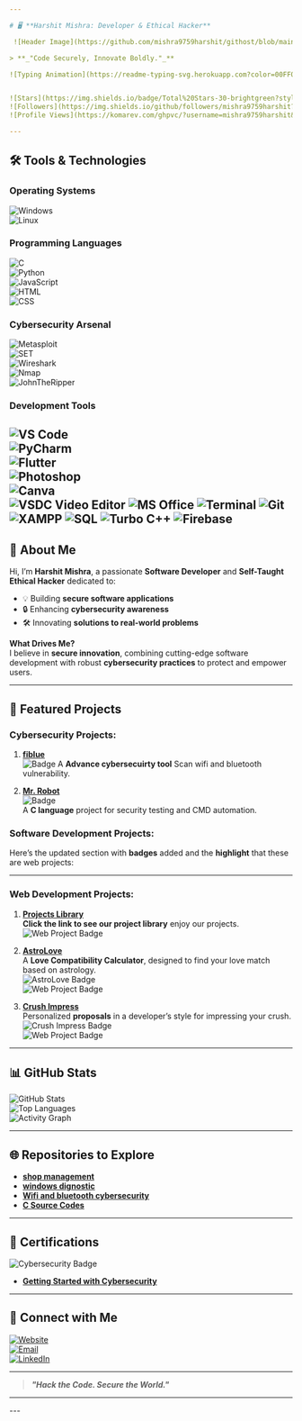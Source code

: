 ```yaml
---

# 🖥️ **Harshit Mishra: Developer & Ethical Hacker**  

 ![Header Image](https://github.com/mishra9759harshit/githost/blob/main/images%20(4).jpeg?raw=true)

> **_"Code Securely, Innovate Boldly."_**  

![Typing Animation](https://readme-typing-svg.herokuapp.com?color=00FF00&lines=Hi,+I'm+Harshit+Mishra!;Software+Developer+%26+Ethical+Hacker;Expert+in+C,+Python,+JavaScript;Creating+Secure+and+Innovative+Solutions;Cybersecurity+Enthusiast;Web+Developer+%26+Problem+Solver)  


![Stars](https://img.shields.io/badge/Total%20Stars-30-brightgreen?style=for-the-badge)  
![Followers](https://img.shields.io/github/followers/mishra9759harshit?label=GitHub%20Followers&style=for-the-badge)  
![Profile Views](https://komarev.com/ghpvc/?username=mishra9759harshit&label=Profile%20Views&color=blue&style=for-the-badge)  

---
```


## 🛠️ **Tools & Technologies**  

### **Operating Systems**  
![Windows](https://img.shields.io/badge/Windows-XP,%202000,%207,%208,%2010,%2011-blue?style=flat-square&logo=windows)  
![Linux](https://img.shields.io/badge/Linux-Kali,%20Ubuntu,%20Parrot,%20Debian-blue?style=flat-square&logo=linux)  

### **Programming Languages**  
![C](https://img.shields.io/badge/C-Language-blue?style=flat-square&logo=c)  
![Python](https://img.shields.io/badge/Python-Language-blue?style=flat-square&logo=python)  
![JavaScript](https://img.shields.io/badge/JavaScript-Language-blue?style=flat-square&logo=javascript)  
![HTML](https://img.shields.io/badge/HTML-Markup-blue?style=flat-square&logo=html5)  
![CSS](https://img.shields.io/badge/CSS-Styling-blue?style=flat-square&logo=css3)  

### **Cybersecurity Arsenal**  
![Metasploit](https://img.shields.io/badge/Metasploit-Framework-blue?style=flat-square&logo=metasploit)  
![SET](https://img.shields.io/badge/SET-Social%20Engineering%20Toolkit-blue?style=flat-square)  
![Wireshark](https://img.shields.io/badge/Wireshark-Network%20Analyzer-blue?style=flat-square&logo=wireshark)  
![Nmap](https://img.shields.io/badge/Nmap-Network%20Scanner-blue?style=flat-square)  
![JohnTheRipper](https://img.shields.io/badge/John%20the%20Ripper-Password%20Cracker-blue?style=flat-square)  

### **Development Tools**  
![VS Code](https://img.shields.io/badge/VSCode-Editor-blue?style=flat-square&logo=visualstudiocode)  
![PyCharm](https://img.shields.io/badge/PyCharm-IDE-blue?style=flat-square&logo=pycharm)  
![Flutter](https://img.shields.io/badge/Flutter-Mobile%20Development-blue?style=flat-square&logo=flutter)  
![Photoshop](https://img.shields.io/badge/Photoshop-Design-blue?style=flat-square&logo=adobephotoshop)  
![Canva](https://img.shields.io/badge/Canva-Design-blue?style=flat-square&logo=canva)  
![VSDC Video Editor](https://img.shields.io/badge/VSDC%20Video%20Editor-Video%20Editing-orange?style=flat-square&logo=vlc-media-player)
![MS Office](https://img.shields.io/badge/MS%20Office-Productivity-blue?style=flat-square&logo=microsoft-office)
![Terminal](https://img.shields.io/badge/Terminal-Scripting-black?style=flat-square&logo=windows-terminal)
![Git](https://img.shields.io/badge/Git-Version%20Control-orange?style=flat-square&logo=git)
![XAMPP](https://img.shields.io/badge/XAMPP-Server%20Management-orange?style=flat-square&logo=xampp)
![SQL](https://img.shields.io/badge/SQL-Database-green?style=flat-square&logo=postgresql)
![Turbo C++](https://img.shields.io/badge/Turbo%20C++-Programming-blue?style=flat-square&logo=cplusplus)
![Firebase](https://img.shields.io/badge/Firebase-Backend-yellow?style=flat-square&logo=firebase)
---

## 🌌 **About Me**  

Hi, I’m **Harshit Mishra**, a passionate **Software Developer** and **Self-Taught Ethical Hacker** dedicated to:  
- 💡 Building **secure software applications**  
- 🔒 Enhancing **cybersecurity awareness**  
- 🛠️ Innovating **solutions to real-world problems**  

**What Drives Me?**  
I believe in **secure innovation**, combining cutting-edge software development with robust **cybersecurity practices** to protect and empower users.  

---

## 🚀 **Featured Projects**  

### **Cybersecurity Projects:**  
1. [**fiblue**](https://github.com/mishra9759harshit/fiblue.git)  
   ![Badge](https://img.shields.io/badge/Wifi&bluetooth-blue?style=flat-square)
   A **Advance cybersecuirty tool** Scan wifi and bluetooth vulnerability. 


3. [**Mr. Robot**](https://github.com/mishra9759harshit/exe)  
   ![Badge](https://img.shields.io/badge/Command--Line-Automation-blue?style=flat-square)  
   A **C language** project for security testing and CMD automation.  

### **Software Development Projects:**  
Here’s the updated section with **badges** added and the **highlight** that these are web projects:

---

### **Web Development Projects:**  

1. [**Projects Library**](https://mishraharshit.vercel.app/live.html)  
   **Click the link to see our project library** enjoy our projects.
   ![Web Project Badge](https://img.shields.io/badge/Web%20Project-Movie%20Downloading%20Site-blue?style=flat-square)  

2. [**AstroLove**](https://astrolove.vercel.app/)  
   A **Love Compatibility Calculator**, designed to find your love match based on astrology.  
   ![AstroLove Badge](https://img.shields.io/badge/AstroLove-Love%20Compatibility%20Calculator-blue?style=flat-square&logo=vercel)  
   ![Web Project Badge](https://img.shields.io/badge/Web%20Project-Astrology%20Based%20Calculator-blue?style=flat-square)  

3. [**Crush Impress**](https://astrolove.vercel.app/single.html)  
   Personalized **proposals** in a developer’s style for impressing your crush.  
   ![Crush Impress Badge](https://img.shields.io/badge/Crush%20Impress-Personalized%20Proposals-blue?style=flat-square&logo=vercel)  
   ![Web Project Badge](https://img.shields.io/badge/Web%20Project-Personalized%20Proposals%20For%20Crush-blue?style=flat-square)
   
---

## 📊 **GitHub Stats**  

![GitHub Stats](https://github-readme-stats.vercel.app/api?username=mishra9759harshit&show_icons=true&theme=radical)  
![Top Languages](https://github-readme-stats.vercel.app/api/top-langs/?username=mishra9759harshit&layout=compact&theme=radical&langs_count=10)  
![Activity Graph](https://github-readme-activity-graph.vercel.app/graph?username=mishra9759harshit&theme=github-dark&hide_border=true)  

---

## 🌐 **Repositories to Explore**  

- [**shop management**](https://github.com/mishra9759harshit/Shop-Management-)  
- [**windows dignostic**](https://github.com/mishra9759harshit/Windows-Diagnostics)  
- [**Wifi and bluetooth cybersecurity**]([https://github.com/mishra9759harshit/Moviewala](https://github.com/mishra9759harshit/fiblue))  
- [**C Source Codes**](https://github.com/mishra9759harshit/C-source-codes)  

---

## 🏅 **Certifications**  

![Cybersecurity Badge](https://images.credly.com/size/160x160/images/50b96632-6cbb-40b7-ac0e-b83f49ff7f94/image.png)  
- **[Getting Started with Cybersecurity](https://www.credly.com/badges/4298d4e7-7f68-42d8-b71d-d0c4222b4fb1/public_url)**  

---

## 🌟 **Connect with Me**  

[![Website](https://img.shields.io/badge/Website-Harshit%20Mishra-blue?style=flat-square&logo=vercel)](https://mishraharshit.vercel.app)  
[![Email](https://img.shields.io/badge/Email-mishra9759harshit@gmail.com-blue?style=flat-square&logo=gmail)](mailto:mishra9759harshit@gmail.com)  
[![LinkedIn](https://img.shields.io/badge/LinkedIn-Harshit%20Mishra-blue?style=flat-square&logo=linkedin)](https://www.linkedin.com/in/harshit-mishra-mr-robot)  

---

> **_"Hack the Code. Secure the World."_**
---
<meta name="description" content="Harshit Mishra: Software Developer, Ethical Hacker, and Cybersecurity Expert. Passionate about building secure and innovative solutions.">
<meta name="keywords" content="Harshit Mishra, Ethical Hacker, Software Developer, Cybersecurity, C Programming, Open Source, GitHub Profile">
---
